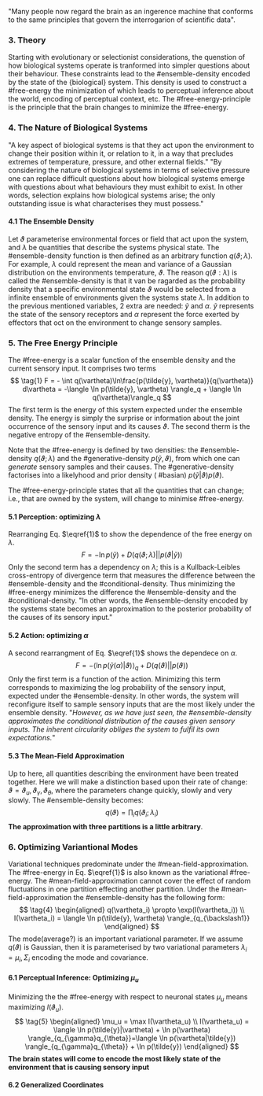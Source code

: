 "Many people now regard the brain as an ingerence machine that conforms to the same principles that govern the interrogarion of scientific data". 
### 3. Theory
Starting with evolutionary or selectionist considerations, the quenstion of how biological systems operate is tranformed into simpler questions about their behaviour. These constraints lead to the #ensemble-density encoded by the state of the {biological} system. This density is used to construct a #free-energy the minimization of which leads to perceptual inference about the world, encoding of perceptual context, etc. 
The #free-energy-principle is the principle that the brain changes to minimize the #free-energy.
### 4.  The Nature of Biological Systems
"A key aspect of biological systems is that they act upon the environment to change their position within it, or relation to it, in a way that precludes extremes of temperature, pressure, and other external fields." "By considering the nature of biological systems in terms of selective pressure one can replace difficult questions about how biological systems emerge with questions about what behaviours they must exhibit to exist. In other words, selection explains how biological systems arise; the only outstanding issue is what characterises they must possess."
#### 4.1 The Ensemble Density
Let $\vartheta$ parameterise environmental forces or field that act upon the system, and $\lambda$ be quantities that describe the systems physical state. The #ensemble-density function is then defined as an arbitrary function $q(\vartheta;\lambda)$. For example, $\lambda$ could represent the mean and variance of a Gaussian distribution on the environments temperature, $\vartheta$. The reason $q(\vartheta:\lambda)$ is called the #ensemble-density is that it van be ragarded as the probability density that a specific environmental state $\vartheta$ would be selected from a infinite ensemble of environments given the systems state $\lambda$.
In addition to the previous mentioned variables, 2 extra are needed: $\tilde{y}$ and $\alpha$. $\tilde{y}$ represents the state of the sensory receptors and $\alpha$ represent the force exerted by effectors that oct on the environment to change sensory samples. 
### 5. The Free Energy Principle
The #free-energy is a scalar function of the ensemble density and the current sensory input. It comprises two terms
$$
\tag{1}
F = - \int q(\vartheta)\ln\frac{p(\tilde{y}, \vartheta)}{q(\vartheta)} d\vartheta
= -\langle \ln p(\tilde{y}, \vartheta) \rangle_q + \langle \ln q(\vartheta)\rangle_q
$$
The first term is the energy of this system expected under the ensemble density. The energy is simply the surprise or information about the joint occurrence of the sensory input and its causes $\vartheta$. The second therm is the negative entropy of the #ensemble-density.

Note that the #free-energy is defined by two densities: the #ensemble-density $q(\vartheta; \lambda)$ and the #generative-density $p(\tilde{y}, \vartheta)$, from which one can *generate* sensory samples and their causes. The #generative-density factorises into a likelyhood and prior density ( #basian) $p(\tilde{y}|\vartheta)p(\vartheta)$.

The #free-energy-principle states that all the quantities that can change; i.e., that are owned by the system, will change to minimise #free-energy. 
#### 5.1 Perception: optimizing $\lambda$
Rearranging Eq. $\eqref{1}$ to show the dependence of the free energy on $\lambda$.
$$
\tag{2}
F = -\ln p(\tilde{y}) + D(q(\vartheta;\lambda)||p(\vartheta|\tilde{y}))
$$
Only the second term has a dependency on $\lambda$; this is a Kullback-Leibles cross-entropy of divergence term that measures the difference between the #ensemble-density and the #conditional-density. Thus minimizing the #free-energy minimizes the difference the #ensemble-density and the #conditional-density.  "In other words, the #ensemble-density  encoded by the systems state becomes an approximation to the posterior probability of the causes of its sensory input."
####  5.2 Action: optimizing $\alpha$
A second rearrangment of Eq. $\eqref{1}$ shows the dependece on $\alpha$.
$$
\tag{3}
F = -\langle \ln p(\tilde{y}(\alpha)|\vartheta)\rangle_q + D(q(\vartheta)||p(\vartheta))
$$
Only the first term is a function of the action. Minimizing this term corresponds to maximizing the log probability of the sensory input, expected under the #ensemble-density. In other words, the system will reconfigure itself to sample sensory inputs that are the most likely under the ensemble density. "*However, as we have just seen, the #ensemble-density approximates the conditional distribution of the causes given sensory inputs. The inherent circularity obliges the system to fulfil its own expectations.*"
#### 5.3 The Mean-Field Approximation
Up to here, all quantities describing the environment have been treated together. Here we will make a distinction based upon their rate of change: $\vartheta = \vartheta_u, \vartheta_{\gamma}, \vartheta_{\theta}$, where the parameters change quickly, slowly and very slowly. The #ensemble-density becomes:
$$
\tag{4}
q(\vartheta) = \prod_i q(\vartheta_i;\lambda_i)
$$
**The approximation with three partitions is a little arbitrary**. 
### 6. Optimizing Variantional Modes
Variational techniques predominate under the #mean-field-approximation. The #free-energy in Eq. $\eqref{1}$ is also known as the variational #free-energy.  The #mean-field-approximation cannot cover the effect of random fluctuations in one partition effecting another partition.
Under the #mean-field-approximation the #ensemble-density has the following form:
$$
\tag{4}
\begin{aligned}
q(\vartheta_i) \propto \exp(I(\vartheta_i)) \\
I(\vartheta_i) = \langle \ln p(\tilde{y}, \vartheta) \rangle_{q_{\backslash1}}
\end{aligned}
$$
The mode(average?) is an important variational parameter. If we assume $q(\vartheta)$ is Gaussian, then it is parameterised by two variational parameters $\lambda_i = \mu_i, \Sigma_i$ encoding the mode and covariance. 
#### 6.1 Perceptual Inference: Optimizing $\mu_u$
Minimizing the the #free-energy with respect to neuronal states $\mu_u$ means maximizing $I(\vartheta_u)$.
$$
\tag{5}
\begin{aligned}
\mu_u = \max I(\vartheta_u) \\
I(\vartheta_u) = \langle \ln p(\tilde{y}|\vartheta) + \ln p(\vartheta) \rangle_{q_{\gamma}q_{\theta}}=\langle \ln p(\vartheta|\tilde{y}) \rangle_{q_{\gamma}q_{\theta}} + \ln p(\tilde{y})
\end{aligned}
$$
 **The brain states will come to encode the most likely state of the environment that is causing sensory input**
#### 6.2 Generalized Coordinates
 